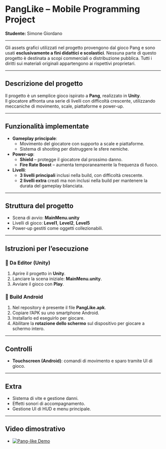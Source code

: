 # PangLike – Mobile Programming Project
**Studente:** Simone Giordano

---

Gli assets grafici utilizzati nel progetto provengono dal gioco Pang e sono usati **esclusivamente a fini didattici e scolastici**. Nessuna parte di questo progetto è destinata a scopi commerciali o distribuzione pubblica. Tutti i diritti sui materiali originali appartengono ai rispettivi proprietari.

---
## Descrizione del progetto
Il progetto è un semplice gioco ispirato a **Pang**, realizzato in **Unity**.  
Il giocatore affronta una serie di livelli con difficoltà crescente, utilizzando meccaniche di movimento, scale, piattaforme e power-up.  

---

## Funzionalità implementate
- **Gameplay principale**:
  - Movimento del giocatore con supporto a scale e piattaforme.  
  - Sistema di shooting per distruggere le sfere nemiche.  
- **Power-up**:
  - **Shield** – protegge il giocatore dal prossimo danno.  
  - **Fire Rate Boost** – aumenta temporaneamente la frequenza di fuoco.  
- **Livelli**:
  - **3 livelli principali** inclusi nella build, con difficoltà crescente.  
  - **2 livelli extra** creati ma non inclusi nella build per mantenere la durata del gameplay bilanciata.  

---

## Struttura del progetto
- Scena di avvio: **MainMenu.unity**  
- Livelli di gioco: **Level1**, **Level2**, **Level5**  
- Power-up gestiti come oggetti collezionabili.  

---

## Istruzioni per l’esecuzione

### 🚀 Da Editor (Unity)
1. Aprire il progetto in **Unity**.  
2. Lanciare la scena iniziale: **MainMenu.unity**.  
3. Avviare il gioco con **Play**.  

### 📱 Build Android
1. Nel repository è presente il file **PangLike.apk**.  
2. Copiare l’APK su uno smartphone Android.  
3. Installarlo ed eseguirlo per giocare.  
4. Abilitare la **rotazione dello schermo** sul dispositivo per giocare a schermo intero.  

---

## Controlli
- **Touchscreen (Android)**: comandi di movimento e sparo tramite UI di gioco.   

---

## Extra
- Sistema di vite e gestione danni.  
- Effetti sonori di accompagnamento.  
- Gestione UI di HUD e menu principale.  

---

## Video dimostrativo
- [![Pang-like Demo](https://img.youtube.com/vi/FI8bS_BmWqg/0.jpg)](https://youtu.be/FI8bS_BmWqg)
